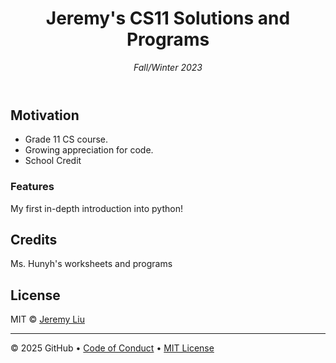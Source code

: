<header>

<!--
  <<< Author notes: Course header >>>
  Include a 1280×640 image, course title in sentence case, and a concise description in emphasis.
  In your repository settings: enable template repository, add your 1280×640 social image, auto delete head branches.
  Add your open source license, GitHub uses MIT license.
-->

# Jeremy's CS11 Solutions and Programs

_Fall/Winter 2023_

</header>

<!--
  <<< Author notes: Finish >>>
  Review what we learned, ask for feedback, provide next steps.
-->

## Motivation
- Grade 11 CS course.
- Growing appreciation for code.
- School Credit

### Features

My first in-depth introduction into python!

## Credits

Ms. Hunyh's worksheets and programs

## License
MIT © [Jeremy Liu]()

<footer>

<!--
  <<< Author notes: Footer >>>
  Add a link to get support, GitHub status page, code of conduct, license link.
-->

---

&copy; 2025 GitHub &bull; [Code of Conduct](https://www.contributor-covenant.org/version/2/1/code_of_conduct/code_of_conduct.md) &bull; [MIT License](https://gh.io/mit)

</footer>
